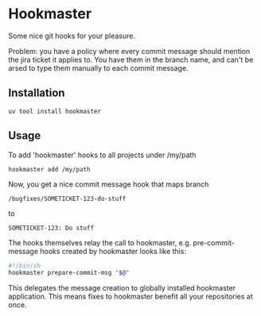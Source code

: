 # Hookmaster

Some nice git hooks for your pleasure. 

Problem: you have a policy where every commit message should mention the jira ticket it applies to. You 
have them in the branch name, and can't be arsed to type them manually to each commit message.

## Installation

```
uv tool install hookmaster
```

## Usage

To add 'hookmaster' hooks to all projects under /my/path

```
hookmaster add /my/path
```

Now, you get a nice commit message hook that maps branch

`/bugfixes/SOMETICKET-123-do-stuff`

to 

`SOMETICKET-123: Do stuff`

The hooks themselves relay the call to hookmaster, e.g. pre-commit-message hooks created by hookmaster looks like this:

```sh
#!/bin/sh
hookmaster prepare-commit-msg "$@"
```

This delegates the message creation to globally installed hookmaster application. This means fixes to hookmaster benefit all your 
repositories at once.
